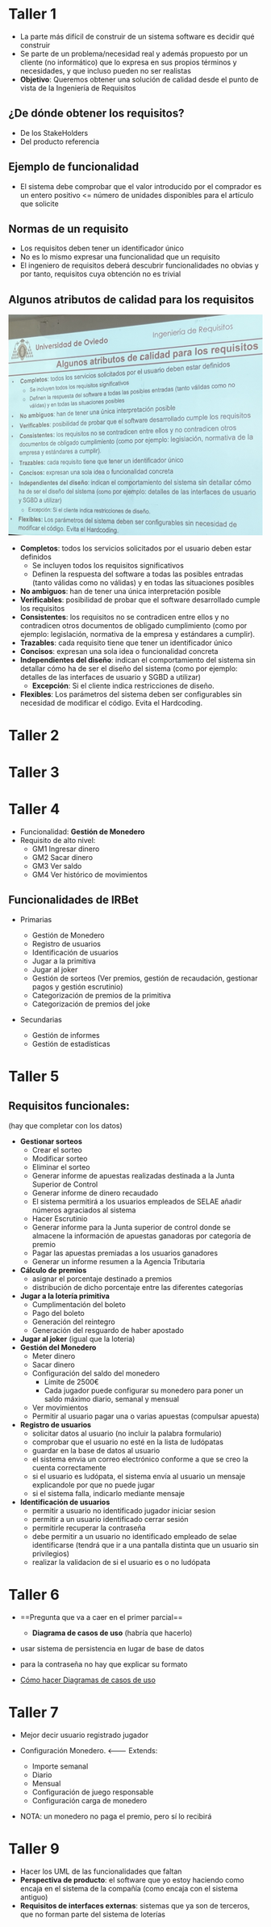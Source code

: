 # Taller 1 

- La parte más difícil de construir de un sistema software es decidir qué construir
- Se parte de un problema/necesidad real y además propuesto por un cliente (no informático) que lo expresa en sus propios términos y necesidades, y que incluso pueden no ser realistas
- **Objetivo**: Queremos obtener una solución de calidad desde el punto de vista de la Ingeniería de Requisitos

## ¿De dónde obtener los requisitos?

- De los StakeHolders
- Del producto referencia

## Ejemplo de funcionalidad

- El sistema debe comprobar que el valor introducido por el comprador es un entero positivo <= número de unidades disponibles para el artículo que solicite

## Normas de un requisito

- Los requisitos deben tener un identificador único
- No es lo mismo expresar una funcionalidad que un requisito
- El ingeniero de requisitos deberá descubrir funcionalidades no obvias y por tanto, requisitos cuya obtención no es trivial

## Algunos atributos de calidad para los requisitos

![](./img/IMG_5083.jpeg)

- **Completos**: todos los servicios solicitados por el usuario deben estar definidos
    - Se incluyen todos los requisitos significativos
    - Definen la respuesta del software a todas las posibles entradas (tanto válidas como no válidas) y en todas las situaciones posibles
- **No ambiguos**: han de tener una única interpretación posible
- **Verificables**: posibilidad de probar que el software desarrollado cumple los requisitos
- **Consistentes**: los requisitos no se contradicen entre ellos y no contradicen otros documentos de obligado cumplimiento (como por ejemplo: legislación, normativa de la empresa y estándares a cumplir).
- **Trazables**: cada requisito tiene que tener un identificador único
- **Concisos**: expresan una sola idea o funcionalidad concreta
- **Independientes del diseño**: indican el comportamiento del sistema sin detallar cómo ha de ser el diseño del sistema (como por ejemplo: detalles de las interfaces de usuario y SGBD a utilizar)
	-  **Excepción**: Si el cliente indica restricciones de diseño.
- **Flexibles**: Los parámetros del sistema deben ser configurables sin necesidad de modificar el código. Evita el Hardcoding.

# Taller 2

# Taller 3

# Taller 4

- Funcionalidad: **Gestión de Monedero**
- Requisito de alto nivel: 
	- GM1 Ingresar dinero 
	- GM2 Sacar dinero
	- GM3 Ver saldo
	- GM4 Ver histórico de movimientos

## Funcionalidades de IRBet

- Primarias
	- Gestión de Monedero
	- Registro de usuarios
	- Identificación de usuarios
	- Jugar a la primitiva 
	- Jugar al joker
	- Gestión de sorteos (Ver premios, gestión de recaudación, gestionar pagos y gestión escrutinio)
	- Categorización de premios de la primitiva
	- Categorización de premios del joke

- Secundarias
	- Gestión de informes
	- Gestión de estadísticas

# Taller 5

## Requisitos funcionales:

(hay que completar con los datos)

- **Gestionar sorteos**
	- Crear el sorteo
	- Modificar sorteo
	- Eliminar el sorteo
	- Generar informe de apuestas realizadas destinada a la Junta Superior de Control
	- Generar informe de dinero recaudado
	- El sistema permitirá a los usuarios empleados de SELAE añadir números agraciados al sistema
	- Hacer Escrutinio
	- Generar informe para la Junta superior de control donde se almacene la información de apuestas ganadoras por categoría de premio
	- Pagar las apuestas premiadas a los usuarios ganadores
	- Generar un informe resumen a la Agencia Tributaria
- **Cálculo de premios**
	- asignar el porcentaje destinado a premios
	- distribución de dicho porcentaje entre las diferentes categorías
- **Jugar a la lotería primitiva**
	- Cumplimentación del boleto
	- Pago del boleto
	- Generación del reintegro
	- Generación del resguardo de haber apostado
- **Jugar al joker** (igual que la loteria)
- **Gestión del Monedero** 
	- Meter dinero
	- Sacar dinero
	- Configuración del saldo del monedero
		- Límite de 2500€
		- Cada jugador puede configurar su monedero para poner un saldo máximo diario, semanal y mensual
	- Ver movimientos
	- Permitir al usuario pagar una o varias apuestas (compulsar apuesta)
- **Registro de usuarios**
	- solicitar datos al usuario (no incluir la palabra formulario)
	- comprobar que el usuario no esté en la lista de ludópatas
	- guardar en la base de datos al usuario
	- el sistema envia un correo electrónico conforme a que se creo la cuenta correctamente
	- si el usuario es ludópata, el sistema envía al usuario un mensaje explicandole por que no puede jugar
	- si el sistema falla, indicarlo mediante mensaje
- **Identificación de usuarios**
	- permitir a usuario no identificado jugador iniciar sesion
	- permitir a un usuario identificado cerrar sesión
	- permitirle recuperar la contraseña
	- debe permitir a un usuario no identificado empleado de selae identificarse (tendrá que ir a una pantalla distinta que un usuario sin privilegios)
	- realizar la validacion de si el usuario es o no ludópata

# Taller 6

- ==Pregunta que va a caer en el primer parcial==
	- **Diagrama de casos de uso** (habría que hacerlo)

- usar sistema de persistencia en lugar de base de datos
- para la contraseña no hay que explicar su formato

- [Cómo hacer Diagramas de casos de uso](https://emctwo.home.blog/2022/10/22/)

# Taller 7

- Mejor decir usuario registrado jugador
- Configuración Monedero. <--- Extends:
	- Importe semanal
	- Diario
	- Mensual
	- Configuración de juego responsable
	- Configuración carga de monedero

- NOTA: un monedero no paga el premio, pero sí lo recibirá

# Taller 9

- Hacer los UML de las funcionalidades que faltan
- **Perspectiva de producto**: el software que yo estoy haciendo como encaja en el sistema de la compañía (como encaja con el sistema antiguo)
- **Requisitos de interfaces externas**: sistemas que ya son de terceros, que no forman parte del sistema de loterías